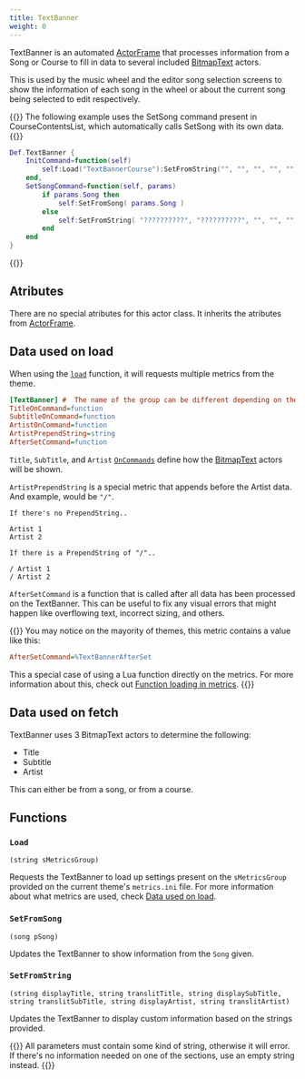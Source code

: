 ```yaml
---
title: TextBanner
weight: 0
---
```


TextBanner is an automated [ActorFrame](../actorframe/) that processes information from a Song or Course to fill in data to several included [BitmapText](../bitmaptext/) actors.

This is used by the music wheel and the editor song selection screens to show the information of each song in the wheel or about the current song being selected to edit respectively.

{{<hint>}}
The following example uses the SetSong command present in CourseContentsList, which automatically calls SetSong with its own data.
{{</hint>}}
```lua
Def.TextBanner {
	InitCommand=function(self)
		self:Load("TextBannerCourse"):SetFromString("", "", "", "", "", "")
	end,
	SetSongCommand=function(self, params)
		if params.Song then
			self:SetFromSong( params.Song )
		else
			self:SetFromString( "??????????", "??????????", "", "", "", "" )
		end
	end
}
```

{{<toc>}}

## Atributes

There are no special atributes for this actor class. It inherits the atributes from [ActorFrame](../actorframe/).

## Data used on load

When using the [`load`](#load) function, it will requests multiple metrics from the theme.

```ini
[TextBanner] #  The name of the group can be different depending on the group that you want.
TitleOnCommand=function
SubtitleOnCommand=function
ArtistOnCommand=function
ArtistPrependString=string
AfterSetCommand=function
```

`Title`, `SubTitle`, and `Artist` [`OnCommands`](../../ActorsLua-CommandList#commands) define how the [BitmapText](../bitmaptext/) actors will be shown.

`ArtistPrependString` is a special metric that appends before the Artist data.
And example, would be `"/"`.
```
If there's no PrependString..

Artist 1
Artist 2

If there is a PrependString of "/"..

/ Artist 1
/ Artist 2

```

`AfterSetCommand` is a function that is called after all data has been processed on the TextBanner.
This can be useful to fix any visual errors that might happen like overflowing text, incorrect sizing, and others.

{{<hint>}}
You may notice on the mayority of themes, this metric contains a value like this:
```ini
AfterSetCommand=%TextBannerAfterSet
```
<!-- TODO: Make an article about how metrics work! -->
This a special case of using a Lua function directly on the metrics. For more information about this, check out [Function loading in metrics]().
{{</hint>}}

## Data used on fetch

TextBanner uses 3 BitmapText actors to determine the following:
- Title
- Subtitle
- Artist

This can either be from a song, or from a course.

## Functions

### `Load`
`(string sMetricsGroup)`

Requests the TextBanner to load up settings present on the `sMetricsGroup` provided on the current theme's `metrics.ini` file. For more information about what metrics are used, check [Data used on load](#data-used-on-load).

### `SetFromSong`
`(song pSong)`

Updates the TextBanner to show information from the `Song` given.

### `SetFromString`
`(string displayTitle, string translitTitle, string displaySubTitle, string translitSubTitle, string displayArtist, string translitArtist)`

Updates the TextBanner to display custom information based on the strings provided.

{{<hint type="important">}}
All parameters must contain some kind of string, otherwise it will error. If there's no information needed on one of the sections, use an empty string instead.
{{</hint>}}